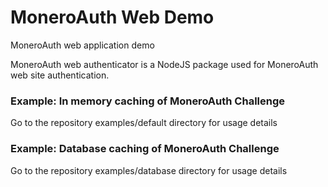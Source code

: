 # MoneroAuth Web Demo
MoneroAuth web application demo

MoneroAuth web authenticator is a NodeJS package used for MoneroAuth web site authentication.

### Example: In memory caching of MoneroAuth Challenge
Go to the repository examples/default directory for usage details

### Example: Database caching of MoneroAuth Challenge  
Go to the repository examples/database directory for usage details
